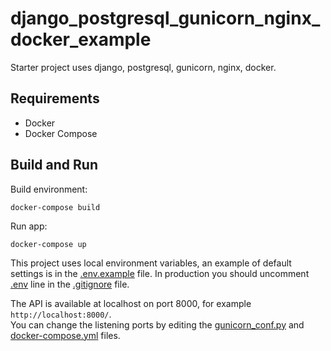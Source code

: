 # django_postgresql_gunicorn_nginx_docker_example
Starter project uses django, postgresql, gunicorn, nginx, docker.

## Requirements
- Docker
- Docker Compose

## Build and Run
Build environment:
```shell
docker-compose build
```

Run app:
```shell
docker-compose up
```
This project uses local environment variables, an example of default settings is in the [.env.example] file.
In production you should uncomment [.env] line in the [.gitignore] file.<br/>

The API is available at localhost on port 8000, for example `http://localhost:8000/`.<br />
You can change the listening ports by editing the [gunicorn_conf.py] and [docker-compose.yml] files.

[.env]: <./.env>
[.env.example]: <./.env.example>
[.gitignore]: <./.gitignore>
[gunicorn_conf.py]: <django_project/gunicorn_conf.py>
[docker-compose.yml]: <./docker-compose.yml>